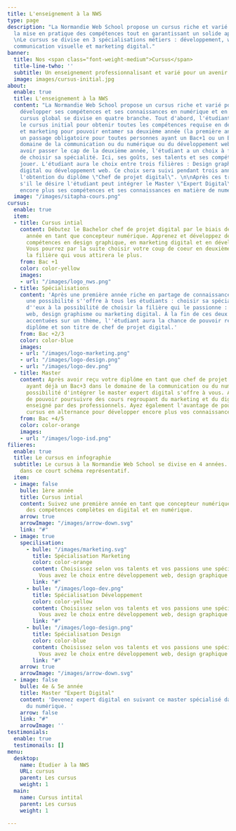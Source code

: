 ```yaml
---
title: L'enseignement à la NWS
type: page
description: "La Normandie Web School propose un cursus riche et varié privilégiant
  la mise en pratique des compétences tout en garantissant un solide apport théorique.
  \nLe cursus se divise en 3 spécialisations métiers : développement, web design et
  communication visuelle et marketing digital."
banner:
  title: Nos <span class="font-weight-medium">Cursus</span>
  title-line-twho: ''
  subtitle: Un enseignement professionnalisant et varié pour un avenir 100% numérique.
  image: images/cursus-initial.jpg
about:
  enable: true
  title: L'enseignement à la NWS
  content: "La Normandie Web School propose un cursus riche et varié pour qui veut
    développer ses compétences et ses connaissances en numérique et en digital. Le
    cursus global se divise en quatre branche. Tout d'abord, l'étudiant doit suivre
    le cursus initial pour obtenir toutes les compétences requise en design, en développement
    et marketing pour pouvoir entamer sa deuxième année (la première année n'est pas
    un passage obligatoire pour toutes personnes ayant un Bac+1 ou un Bac+2 dans le
    domaine de la communication ou du numérique ou du développement web). \n\nAprès
    avoir passer le cap de la deuxième année, l'étudiant a un choix à faire : Celui
    de choisir sa spécialité. Ici, ses goûts, ses talents et ses compétences vont
    jouer. L'étudiant aura le choix entre trois filières : Design graphique, Marketing
    digital ou développement web. Ce choix sera suivi pendant trois années et ce jusqu'à
    l'obtention du diplôme \"Chef de projet digital\". \n\nAprès ces trois années,
    s'il le désire l'étudiant peut intégrer le Master \"Expert Digital\" et développer
    encore plus ses compétences et ses connaissances en matière de numérique."
  image: "/images/sitapha-cours.png"
cursus:
  enable: true
  item:
  - title: Cursus intial
    content: Débutez le Bachelor chef de projet digital par le biais de cette première
      année en tant que concepteur numérique. Apprenez et développez de nombreuses
      compétences en design graphique, en marketing digital et en développement web.
      Vous pourrez par la suite choisir votre coup de coeur en deuxième année et sélectionner
      la filière qui vous attirera le plus.
    from: Bac +1
    color: color-yellow
    images:
    - url: "/images/logo_nws.png"
  - title: Spécialisations
    content: 'Après une première année riche en partage de connaissances et de compétences,
      une possibilité s''offre à tous les étudiants : choisir sa spécialisation. Chacun
      d''eux à la possibilité de choisir la filière qui le passionne : Développement
      web, design graphisme ou marketing digital. À la fin de ces deux années d''études
      accentuées sur un thème, l''étudiant aura la chance de pouvoir recevoir son
      diplôme et son titre de chef de projet digital.'
    from: Bac +2/3
    color: color-blue
    images:
    - url: "/images/logo-marketing.png"
    - url: "/images/logo-design.png"
    - url: "/images/logo-dev.png"
  - title: Master
    content: Après avoir reçu votre diplôme en tant que chef de projet digital ou
      ayant déjà un Bac+3 dans le domaine de la communication ou du numérique, la
      possibilité d'intégrer le master expert digital s'offre à vous. Ayez la chance
      de pouvoir poursuivre des cours regroupant du marketing et du digital toujours
      enseigné par des professionnels. Ayez également l'avantage de poursuivre votre
      cursus en alternance pour développer encore plus vos connaissances et vos compétences.
    from: Bac +4/5
    color: color-orange
    images:
    - url: "/images/logo-isd.png"
filieres:
  enable: true
  title: Le cursus en infographie
  subtitle: Le cursus à la Normandie Web School se divise en 4 années. Découvrez les
    dans ce court schéma représentatif.
  item:
  - image: false
    bulle: 1ère année
    title: Cursus intial
    content: Suivez une première année en tant que concepteur numérique et développez
      des compétences complètes en digital et en numérique.
    arrow: true
    arrowImage: "/images/arrow-down.svg"
    link: "#"
  - image: true
    specilisation: 
      - bulle: "/images/marketing.svg"
        title: Spécialisation Marketing
        color: color-orange
        content: Choisissez selon vos talents et vos passions une spécialisation adéquats.
          Vous avez le choix entre développement web, design graphique ou marketing digital.
        link: "#"
      - bulle: "/images/logo-dev.png"
        title: Spécialisation Développement
        color: color-yellow
        content: Choisissez selon vos talents et vos passions une spécialisation adéquats.
          Vous avez le choix entre développement web, design graphique ou marketing digital.
        link: "#"
      - bulle: "/images/logo-design.png"
        title: Spécialisation Design
        color: color-blue
        content: Choisissez selon vos talents et vos passions une spécialisation adéquats.
          Vous avez le choix entre développement web, design graphique ou marketing digital.
        link: "#"
    arrow: true
    arrowImage: "/images/arrow-down.svg"
  - image: false
    bulle: 4e & 5e année
    title: Master "Expert Digital"
    content: 'Devenez expert digital en suivant ce master spécialisé dans les métiers
      du numérique. '
    arrow: false
    link: "#"
    arrowImage: ''
testimonials:
  enable: true
  testimonails: []
menu:
  desktop:
    name: Étudier à la NWS
    URL: cursus
    parent: Les cursus
    weight: 1
  main:
    name: Cursus intital
    parent: Les cursus
    weight: 1

---
```

